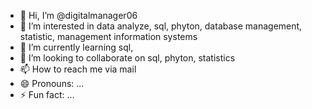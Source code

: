 - 👋 Hi, I’m @digitalmanager06
- 👀 I’m interested in data analyze, sql, phyton, database management, statistic, management information systems
- 🌱 I’m currently learning sql, 
- 💞️ I’m looking to collaborate on sql, phyton, statistics
- 📫 How to reach me via mail  
- 😄 Pronouns: ...
- ⚡ Fun fact: ...

<!---
digitalmanager06/digitalmanager06 is a ✨ special ✨ repository because its `README.md` (this file) appears on your GitHub profile.
You can click the Preview link to take a look at your changes.
--->
